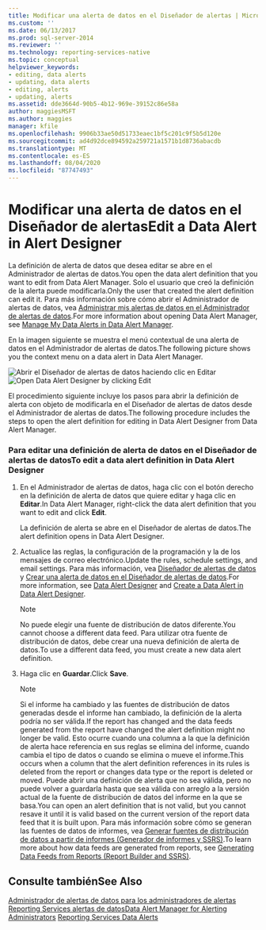```yaml
---
title: Modificar una alerta de datos en el Diseñador de alertas | Microsoft Docs
ms.custom: ''
ms.date: 06/13/2017
ms.prod: sql-server-2014
ms.reviewer: ''
ms.technology: reporting-services-native
ms.topic: conceptual
helpviewer_keywords:
- editing, data alerts
- updating, data alerts
- editing, alerts
- updating, alerts
ms.assetid: dde3664d-90b5-4b12-969e-39152c86e58a
author: maggiesMSFT
ms.author: maggies
manager: kfile
ms.openlocfilehash: 9906b33ae50d51733eaec1bf5c201c9f5b5d120e
ms.sourcegitcommit: ad4d92dce894592a259721a1571b1d8736abacdb
ms.translationtype: MT
ms.contentlocale: es-ES
ms.lasthandoff: 08/04/2020
ms.locfileid: "87747493"
---
```

# <a name="edit-a-data-alert-in-alert-designer"></a><span data-ttu-id="31bea-102">Modificar una alerta de datos en el Diseñador de alertas</span><span class="sxs-lookup"><span data-stu-id="31bea-102">Edit a Data Alert in Alert Designer</span></span>
  <span data-ttu-id="31bea-103">La definición de alerta de datos que desea editar se abre en el Administrador de alertas de datos.</span><span class="sxs-lookup"><span data-stu-id="31bea-103">You open the data alert definition that you want to edit from Data Alert Manager.</span></span> <span data-ttu-id="31bea-104">Solo el usuario que creó la definición de la alerta puede modificarla.</span><span class="sxs-lookup"><span data-stu-id="31bea-104">Only the user that created the alert definition can edit it.</span></span> <span data-ttu-id="31bea-105">Para más información sobre cómo abrir el Administrador de alertas de datos, vea [Administrar mis alertas de datos en el Administrador de alertas de datos](manage-my-data-alerts-in-data-alert-manager.md).</span><span class="sxs-lookup"><span data-stu-id="31bea-105">For more information about opening Data Alert Manager, see [Manage My Data Alerts in Data Alert Manager](manage-my-data-alerts-in-data-alert-manager.md).</span></span>

 <span data-ttu-id="31bea-106">En la imagen siguiente se muestra el menú contextual de una alerta de datos en el Administrador de alertas de datos.</span><span class="sxs-lookup"><span data-stu-id="31bea-106">The following picture shows you the context menu on a data alert in Data Alert Manager.</span></span>

 <span data-ttu-id="31bea-107">![Abrir el Diseñador de alertas de datos haciendo clic en Editar](media/rs-alertmanageriwopendesigner.gif "Abrir el Diseñador de alertas de datos haciendo clic en Editar")</span><span class="sxs-lookup"><span data-stu-id="31bea-107">![Open Data Alert Designer by clicking Edit](media/rs-alertmanageriwopendesigner.gif "Open Data Alert Designer by clicking Edit")</span></span>

 <span data-ttu-id="31bea-108">El procedimiento siguiente incluye los pasos para abrir la definición de alerta con objeto de modificarla en el Diseñador de alertas de datos desde el Administrador de alertas de datos.</span><span class="sxs-lookup"><span data-stu-id="31bea-108">The following procedure includes the steps to open the alert definition for editing in Data Alert Designer from Data Alert Manager.</span></span>

### <a name="to-edit-a-data-alert-definition-in-data-alert-designer"></a><span data-ttu-id="31bea-109">Para editar una definición de alerta de datos en el Diseñador de alertas de datos</span><span class="sxs-lookup"><span data-stu-id="31bea-109">To edit a data alert definition in Data Alert Designer</span></span>

1.  <span data-ttu-id="31bea-110">En el Administrador de alertas de datos, haga clic con el botón derecho en la definición de alerta de datos que quiere editar y haga clic en **Editar**.</span><span class="sxs-lookup"><span data-stu-id="31bea-110">In Data Alert Manager, right-click the data alert definition that you want to edit and click **Edit**.</span></span>

     <span data-ttu-id="31bea-111">La definición de alerta se abre en el Diseñador de alertas de datos.</span><span class="sxs-lookup"><span data-stu-id="31bea-111">The alert definition opens in Data Alert Designer.</span></span>

2.  <span data-ttu-id="31bea-112">Actualice las reglas, la configuración de la programación y la de los mensajes de correo electrónico.</span><span class="sxs-lookup"><span data-stu-id="31bea-112">Update the rules, schedule settings, and email settings.</span></span> <span data-ttu-id="31bea-113">Para más información, vea [Diseñador de alertas de datos](../../2014/reporting-services/data-alert-designer.md) y [Crear una alerta de datos en el Diseñador de alertas de datos](create-a-data-alert-in-data-alert-designer.md).</span><span class="sxs-lookup"><span data-stu-id="31bea-113">For more information, see [Data Alert Designer](../../2014/reporting-services/data-alert-designer.md) and [Create a Data Alert in Data Alert Designer](create-a-data-alert-in-data-alert-designer.md).</span></span>

    > [!NOTE]
    >  <span data-ttu-id="31bea-114">No puede elegir una fuente de distribución de datos diferente.</span><span class="sxs-lookup"><span data-stu-id="31bea-114">You cannot choose a different data feed.</span></span> <span data-ttu-id="31bea-115">Para utilizar otra fuente de distribución de datos, debe crear una nueva definición de alerta de datos.</span><span class="sxs-lookup"><span data-stu-id="31bea-115">To use a different data feed, you must create a new data alert definition.</span></span>

3.  <span data-ttu-id="31bea-116">Haga clic en **Guardar**.</span><span class="sxs-lookup"><span data-stu-id="31bea-116">Click **Save**.</span></span>

    > [!NOTE]
    >  <span data-ttu-id="31bea-117">Si el informe ha cambiado y las fuentes de distribución de datos generadas desde el informe han cambiado, la definición de la alerta podría no ser válida.</span><span class="sxs-lookup"><span data-stu-id="31bea-117">If the report has changed and the data feeds generated from the report have changed the alert definition might no longer be valid.</span></span> <span data-ttu-id="31bea-118">Esto ocurre cuando una columna a la que la definición de alerta hace referencia en sus reglas se elimina del informe, cuando cambia el tipo de datos o cuando se elimina o mueve el informe.</span><span class="sxs-lookup"><span data-stu-id="31bea-118">This occurs when a column that the alert definition references in its rules is deleted from the report or changes data type or the report is deleted or moved.</span></span> <span data-ttu-id="31bea-119">Puede abrir una definición de alerta que no sea válida, pero no puede volver a guardarla hasta que sea válida con arreglo a la versión actual de la fuente de distribución de datos del informe en la que se basa.</span><span class="sxs-lookup"><span data-stu-id="31bea-119">You can open an alert definition that is not valid, but you cannot resave it until it is valid based on the current version of the report data feed that it is built upon.</span></span> <span data-ttu-id="31bea-120">Para más información sobre cómo se generan las fuentes de datos de informes, vea [Generar fuentes de distribución de datos a partir de informes &#40;Generador de informes y SSRS&#41;](report-builder/generating-data-feeds-from-reports-report-builder-and-ssrs.md).</span><span class="sxs-lookup"><span data-stu-id="31bea-120">To learn more about how data feeds are generated from reports, see [Generating Data Feeds from Reports &#40;Report Builder and SSRS&#41;](report-builder/generating-data-feeds-from-reports-report-builder-and-ssrs.md).</span></span>

## <a name="see-also"></a><span data-ttu-id="31bea-121">Consulte también</span><span class="sxs-lookup"><span data-stu-id="31bea-121">See Also</span></span>
 <span data-ttu-id="31bea-122">[Administrador de alertas de datos para los administradores de alertas](../../2014/reporting-services/data-alert-manager-for-alerting-administrators.md) [Reporting Services alertas de datos](../ssms/agent/alerts.md)</span><span class="sxs-lookup"><span data-stu-id="31bea-122">[Data Alert Manager for Alerting Administrators](../../2014/reporting-services/data-alert-manager-for-alerting-administrators.md) [Reporting Services Data Alerts](../ssms/agent/alerts.md)</span></span>


